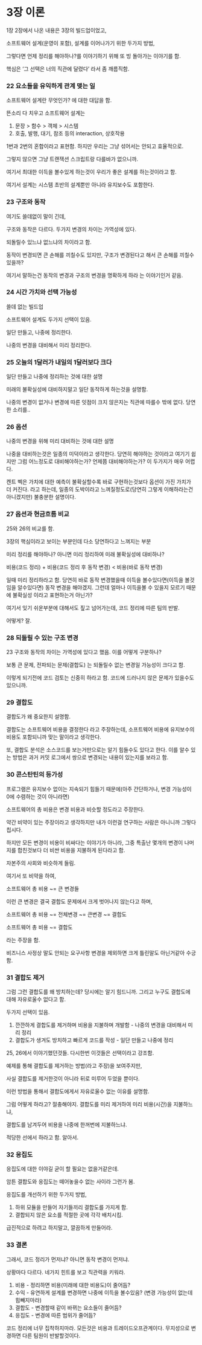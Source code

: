 # 3장 이론

1장 2장에서 나온 내용은 3장의 빌드업이었고, 

소프트웨어 설계(운영이 포함), 설계를 이어나가기 위한 두가지 방법,

그렇다면 언제 정리를 해야하나?를 이야기하기 위해 또 빙 돌아가는 이야기를 함.

핵심은 ‘그 선택은 너의 직관에 달렸다’ 라서 좀 깨름직함.

### 22 요소들을 유익하게 관계 맺는 일

소프트웨어 설계란 무엇인가? 에 대한 대답을 함.

뜬소리 다 치우고 소프트웨어 설계는 

1. 문장 > 함수 > 객체 > 시스템
2. 호출, 발행, 대기, 참조 등의 interaction, 상호작용

1번과 2번의 혼합이라고 표현함. 하지만 우리는 그냥 섞어서는 안되고 효율적으로.

그렇지 않으면 그냥 트랜잭션 스크립트랑 다를바가 없으니까.

여기서 최대한 이득을 볼수있게 하는것이 우리가 좋은 설계를 하는것이라고 함.

여기서 설계는 시스템 초반의 설계뿐만 아니라 유지보수도 포함한다.

### 23 구조와 동작

여기도 쓸데없이 말이 긴데, 

구조와 동작은 다르다. 두가지 변경의 차이는 가역성에 있다.

되돌릴수 있느냐 없느냐의 차이라고 함.

동작이 변경되면 큰 손해를 끼칠수도 있지만, 구조가 변경된다고 해서 큰 손해를 끼칠수 있을까?

여기서 말하는건 동작의 변경과 구조의 변경을 명확하게 하라 는 이야기인거 같음.

### 24 시간 가치와 선택 가능성

쓸데 없는 빌드업 

소프트웨어 설계도 두가지 선택이 있음.

일단 만들고, 나중에 정리한다.

나중의 변경을 대비해서 미리 정리한다.

### 25 오늘의 1달러가 내일의 1달러보다 크다

일단 만들고 나중에 정리하는 것에 대한 설명

미래의 불확실성에 대비하지말고 일단 동작하게 하는것을 설명함.

나중의 변경이 없거나 변경에 따른 잇점이 크지 않은지는 직관에 따를수 밖에 없다. 당연한 소리를..

### 26 옵션

나중의 변경을 위해 미리 대비하는 것에 대한 설명

나중을 대비하는것은 일종의 미덕이라고 생각한다. 당연히 해야하는 것이라고 여기기 쉽지만 그럼 어느정도로 대비해야하는가? 언제쯤 대비해야하는가? 이 두가지가 매우 어렵다.

켄트 벡은 가치에 대한 예측이 불확실할수록 바로 구현하는것보다 옵션이 가진 가치가 더 커진다. 라고 하는데, 일종의 도박이라고 느껴질정도로(당연히 그렇게 이해하라는건 아니겠지만) 불충분한 설명이다.

### 27 옵션과 현금흐름 비교

25와 26의 비교를 함.

3장의 핵심이라고 보이는 부분인데 다소 당연하다고 느껴지는 부분

미리 정리를 해야하나? 아니면 미리 정리하여 미래 불확실성에 대비하나?

비용(코드 정리) + 비용(코드 정리 후 동작 변경) < 비용(바로 동작 변경)

일때 미리 정리하라고 함. 당연히 바로 동작 변경했을때 이득을 볼수있다면(이득을 볼것임을 알수있다면) 동작 변경을 해야겠지. 그런데 얼마나 이득을볼 수 있을지 모르기 때문에 불확실성 이라고 표현하는거 아닌가?

여기서 잊기 쉬운부분에 대해서도 짚고 넘어가는데, 코드 정리에 따른 팀의 반발.

어떻게? 잘.

### 28 되돌릴 수 있는 구조 변경

23 구조와 동작의 차이는 가역성에 있다고 했음. 이를 어떻게 구분하나?

보통 큰 문제, 전파되는 문제(결합도) 는 되돌릴수 없는 변경일 가능성이 크다고 함.

이렇게 되기전에 코드 검토는 신중히 하라고 함. 코드에 드러나지 않은 문제가 있을수도 있으니까.

### 29 결합도

결합도가 왜 중요한지 설명함.

결합도는 소프트웨어 비용을 결정한다 라고 주장하는데, 소프트웨어 비용에 유지보수의 비용도 포함되니까 맞는 말이라고 생각한다. 

또, 결합도 분석은 소스코드를 보는거만으로는 알기 힘들수도 있다고 한다. 이를 알수 있는 방법은 과거 커밋 로그에서 쌍으로 변경되는 내용이 있는지를 보라고 함.

### 30 콘스탄틴의 등가성

프로그램은 유지보수 없이는 지속되기 힘들기 때문에(아주 간단하거나, 변경 가능성이 0에 수렴하는 것이 아니라면)

소프트웨어의 총 비용은 변경 비용과 비슷할 정도라고 주장한다.

약간 비약이 있는 주장이라고 생각하지만 내가 이런걸 연구하는 사람은 아니니까 그렇다 칩시다.

하지만 모든 변경이 비용이 비싸다는 이야기가 아니라, 그중 특출난 몇개의 변경이 나머지를 합친것보다 더 비싼 비용을 지불하게 된다라고 함.

자본주의 사회와 비슷하게 들림.

여기서 또 비약을 하여, 

소프트웨어 총 비용 ~= 큰 변경들

이런 큰 변경은 결국 결합도 문제에서 크게 벗어나지 않는다고 하며, 

소프트웨어 총 비용 ~= 전체변경 ~= 큰변경 ~= 결합도

소프트웨어 총 비용 ~= 결합도

라는 주장을 함.

비즈니스 사정상 말도 안되는 요구사항 변경을 제외하면 크게 틀린말도 아닌거같아 수긍함.

### 31 결합도 제거

그럼 그런 결합도를 왜 방치하는데? 당시에는 알기 힘드니까. 그리고 누구도 결합도에 대해 자유로울수 없다고 함. 

두가지 선택이 있음. 

1. 깐깐하게 결합도를 제거하며 비용을 지불하며 개발함 - 나중의 변경을 대비해서 미리 정리
2. 결합도가 생겨도 방치하고 빠르게 코드를 작성 - 일단 만들고 나중에 정리

25, 26에서 이야기했던것들. 다시한번 이것들은 선택이라고 강조함.

예제를 통해 결합도를 제거하는 방법(라고 주장)을 보여주지만, 

사실 결합도를 제거한것이 아니라 뒤로 미루어 두었을 뿐이다.

이런 방법을 통해서 결합도에게서 자유로울수 없는 이유를 설명함.

그럼 어떻게 하라고? 절충해야지. 결합도를 미리 제거하여 미리 비용(시간)을 지불하느냐,

결합도를 남겨두어 비용을 나중에 한꺼번에 지불하느냐.

적당한 선에서 하라고 함. 알아서.

### 32 응집도

응집도에 대한 이야길 굳이 할 필요는 없을거같은데.

암튼 결합도와 응집도는 떼어놓을수 없는 사이라 그런가 봄.

응집도를 개선하기 위한 두가지 방법, 

1. 하위 모듈을 만들어 자기들끼리 결합도를 가지게 함.
2. 결합되지 않은 요소를 적절한 곳에 각각 배치시킴.

급진적으로 하려고 하지말고, 깔끔하게 만들어라.

### 33 결론

그래서, 코드 정리가 먼저냐? 아니면 동작 변경이 먼저냐.

상황마다 다르다. 네가지 힌트를 보고 직관력을 키워라.

1. 비용 - 정리하면 비용(미래에 대한 비용도)이 줄어듬? 
2. 수익 - 유연하게 설계를 변경하면 나중에 이득을 볼수있음? (변경 가능성이 없는데 힘빼지마라)
3. 결합도 - 변경할때 같이 바뀌는 요소들이 줄어듬?
4. 응집도 - 변경에 따른 범위가 줄어듬?

코드 정리에 너무 집착하지마라. 모든것은 비용과 트레이드오프관계이다. 무지성으로 변경하면 다른 팀원이 반발할것이다.
